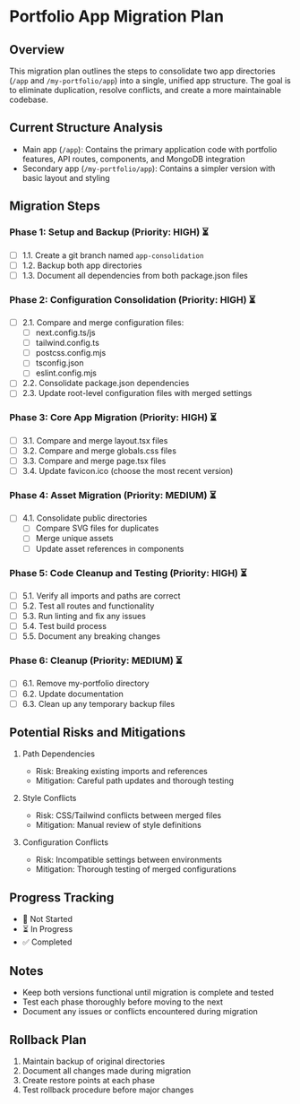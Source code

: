 # Portfolio App Migration Plan

## Overview
This migration plan outlines the steps to consolidate two app directories (`/app` and `/my-portfolio/app`) into a single, unified app structure. The goal is to eliminate duplication, resolve conflicts, and create a more maintainable codebase.

## Current Structure Analysis
- Main app (`/app`): Contains the primary application code with portfolio features, API routes, components, and MongoDB integration
- Secondary app (`/my-portfolio/app`): Contains a simpler version with basic layout and styling

## Migration Steps

### Phase 1: Setup and Backup (Priority: HIGH) ⏳
- [ ] 1.1. Create a git branch named `app-consolidation`
- [ ] 1.2. Backup both app directories
- [ ] 1.3. Document all dependencies from both package.json files

### Phase 2: Configuration Consolidation (Priority: HIGH) ⏳
- [ ] 2.1. Compare and merge configuration files:
  - [ ] next.config.ts/js
  - [ ] tailwind.config.ts
  - [ ] postcss.config.mjs
  - [ ] tsconfig.json
  - [ ] eslint.config.mjs
- [ ] 2.2. Consolidate package.json dependencies
- [ ] 2.3. Update root-level configuration files with merged settings

### Phase 3: Core App Migration (Priority: HIGH) ⏳
- [ ] 3.1. Compare and merge layout.tsx files
- [ ] 3.2. Compare and merge globals.css files
- [ ] 3.3. Compare and merge page.tsx files
- [ ] 3.4. Update favicon.ico (choose the most recent version)

### Phase 4: Asset Migration (Priority: MEDIUM) ⏳
- [ ] 4.1. Consolidate public directories
  - [ ] Compare SVG files for duplicates
  - [ ] Merge unique assets
  - [ ] Update asset references in components

### Phase 5: Code Cleanup and Testing (Priority: HIGH) ⏳
- [ ] 5.1. Verify all imports and paths are correct
- [ ] 5.2. Test all routes and functionality
- [ ] 5.3. Run linting and fix any issues
- [ ] 5.4. Test build process
- [ ] 5.5. Document any breaking changes

### Phase 6: Cleanup (Priority: MEDIUM) ⏳
- [ ] 6.1. Remove my-portfolio directory
- [ ] 6.2. Update documentation
- [ ] 6.3. Clean up any temporary backup files

## Potential Risks and Mitigations
1. Path Dependencies
   - Risk: Breaking existing imports and references
   - Mitigation: Careful path updates and thorough testing

2. Style Conflicts
   - Risk: CSS/Tailwind conflicts between merged files
   - Mitigation: Manual review of style definitions

3. Configuration Conflicts
   - Risk: Incompatible settings between environments
   - Mitigation: Thorough testing of merged configurations

## Progress Tracking
- 🔴 Not Started
- ⏳ In Progress
- ✅ Completed

## Notes
- Keep both versions functional until migration is complete and tested
- Test each phase thoroughly before moving to the next
- Document any issues or conflicts encountered during migration

## Rollback Plan
1. Maintain backup of original directories
2. Document all changes made during migration
3. Create restore points at each phase
4. Test rollback procedure before major changes
